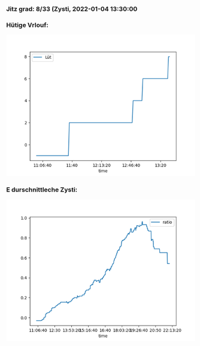 ### Jitz grad: 8/33 (Zysti, 2022-01-04 13:30:00

### Hütige Vrlouf:
![Graph](Today.png)

### E durschnittleche Zysti:
![Graph](Zysti.png)